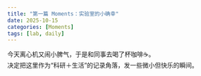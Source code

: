 ```yaml
---
title: "第一篇 Moments：实验室的小确幸"
date: 2025-10-15
categories: [Moments]
tags: [lab, daily]
---
```


今天离心机又闹小脾气，于是和同事去喝了杯咖啡☕。  
决定把这里作为“科研＋生活”的记录角落，发一些微小但快乐的瞬间。

